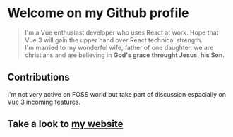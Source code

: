 # Welcome on my Github profile

> I'm a Vue enthusiast developer who uses React at work. Hope that Vue 3 will gain the upper hand over React technical strength.  
> I'm married to my wonderful wife, father of one daughter, we are christians and are believing in **God's grace throught Jesus, his Son**.

## Contributions

I'm not very active on FOSS world but take part of discussion espacially on Vue 3 incoming features.

## Take a look to [my website](https://book.micheledighoffer.fr)

